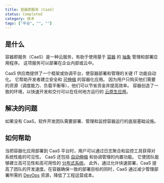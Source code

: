 ```yaml
---
title: 容器即服务 (CaaS)
status: Completed
category: 技术
tags: ["平台", "", ""]
---
```


## 是什么

容器即服务（CaaS）是一种云服务，有助于使用基于 [容器](/zh-cn/container/) 的 [抽象](/abstraction/) 管理和部署应用程序。
这项服务可以部署在企业内部或云中。

CaaS 供应商提供了一个框架或协调平台，使容器部署和管理的关键 IT 功能自动化。
它帮助开发者建立安全和 [可伸缩](/zh-cn/scalability/) 的容器化应用。
因为用户只购买他们需要的资源（调度能力、负载平衡等），他们可以节省资金并提高效率。
容器创造了一致的环境，以快速开发和交付可以在任何地方运行的 [云原生应用](/zh-cn/cloud-native-apps/)。

## 解决的问题

如果没有 CaaS，软件开发团队需要部署、管理和监控容器运行的底层基础设施。

## 如何帮助

当把容器化应用部署到 CaaS 平台时，用户可以通过日志聚合和监控工具获得对系统性能的可见性。
CaaS 还包括 [自动伸缩](/zh-cn/auto-scaling/) 和协调管理的内置功能。
它使团队能够建立高可见性和高可用性的 [分布式系统](/zh-cn/distributed-systems/)。
此外，通过允许快速部署，CaaS 提高了团队的开发速度。在容器确保一致的部署目标的同时，CaaS 通过减少管理部署所需的 [DevOps](/zh-cn/devops/) 资源，降低了工程运营成本。
